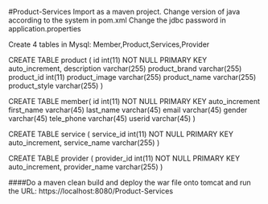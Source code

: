 #Product-Services
Import as a maven project.
Change version of java according to the system in pom.xml
Change the jdbc password in application.properties

Create 4 tables in Mysql:
Member,Product,Services,Provider

CREATE TABLE product (
id int(11) NOT NULL PRIMARY KEY auto_increment,
description varchar(255)
product_brand varchar(255)
product_id int(11)
product_image varchar(255)
product_name varchar(255)
product_style varchar(255)
)

CREATE TABLE member(
id int(11) NOT NULL PRIMARY KEY auto_increment
first_name varchar(45)
last_name varchar(45)
email varchar(45)
gender varchar(45)
tele_phone varchar(45)
userid varchar(45)
)

CREATE TABLE service (
service_id int(11) NOT NULL PRIMARY KEY auto_increment,
service_name varchar(255)
)

CREATE TABLE provider (
provider_id int(11) NOT NULL PRIMARY KEY auto_increment,
provider_name varchar(255)
)

####Do a maven clean build and deploy the war file onto tomcat and run the URL: https://localhost:8080/Product-Services
